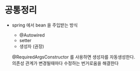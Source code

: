 # 공통정리

* spring 에서 bean 을 주입받는 방식
  * @Autowired
  * setter
  * 생성자 (권장)
  
  @RequiredArgsConstructor 를 사용하면 생성자를 자동생성한다.  
  의존성 관계가 변경될때마다 수정하는 번거로움을 해결한다

